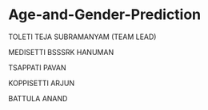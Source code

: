 # Age-and-Gender-Prediction
TOLETI TEJA SUBRAMANYAM (TEAM LEAD)

MEDISETTI BSSSRK HANUMAN 

TSAPPATI PAVAN 

KOPPISETTI ARJUN

BATTULA ANAND 
